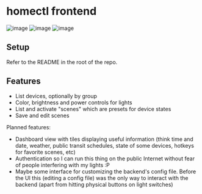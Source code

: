 # homectl frontend
![image](https://user-images.githubusercontent.com/3673134/153074908-cf22ea04-de06-44ff-8548-5fe4fb294504.png)
![image](https://user-images.githubusercontent.com/3673134/153075054-344cb679-a61e-49cf-96ad-2eb74df8f9f4.png)
![image](https://user-images.githubusercontent.com/3673134/153075243-53ad4c82-4703-41ff-a6a9-1564e04933cf.png)

## Setup

Refer to the README in the root of the repo.

## Features

- List devices, optionally by group
- Color, brightness and power controls for lights
- List and activate "scenes" which are presets for device states
- Save and edit scenes

Planned features:

- Dashboard view with tiles displaying useful information (think time and date, weather, public transit schedules, state of some devices, hotkeys for favorite scenes, etc)
- Authentication so I can run this thing on the public Internet without fear of people interfering with my lights :P
- Maybe some interface for customizing the backend's config file. Before the UI this (editing a config file) was the only way to interact with the backend (apart from hitting physical buttons on light switches)
